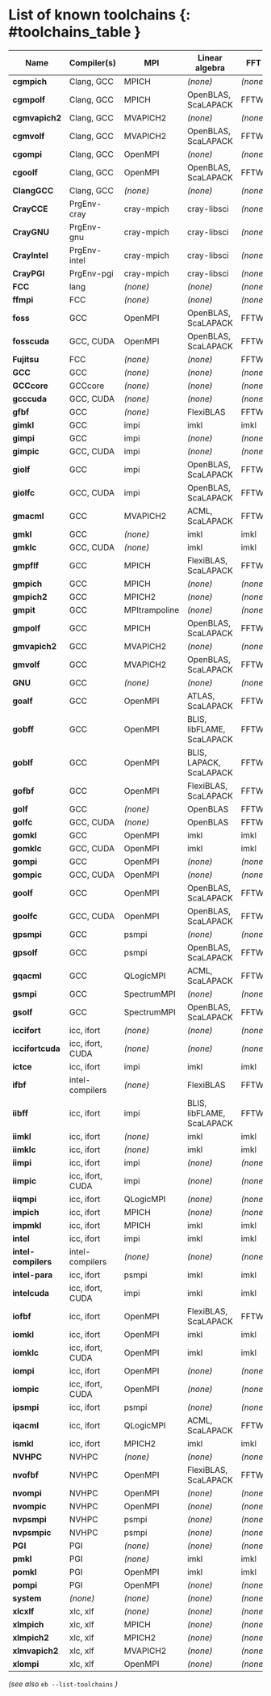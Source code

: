 # List of known toolchains {: #toolchains_table }

Name               |Compiler(s)     |MPI          |Linear algebra           |FFT
-------------------|----------------|-------------|-------------------------|--------
**cgmpich**        |Clang, GCC      |MPICH        |*(none)*                 |*(none)*
**cgmpolf**        |Clang, GCC      |MPICH        |OpenBLAS, ScaLAPACK      |FFTW
**cgmvapich2**     |Clang, GCC      |MVAPICH2     |*(none)*                 |*(none)*
**cgmvolf**        |Clang, GCC      |MVAPICH2     |OpenBLAS, ScaLAPACK      |FFTW
**cgompi**         |Clang, GCC      |OpenMPI      |*(none)*                 |*(none)*
**cgoolf**         |Clang, GCC      |OpenMPI      |OpenBLAS, ScaLAPACK      |FFTW
**ClangGCC**       |Clang, GCC      |*(none)*     |*(none)*                 |*(none)*
**CrayCCE**        |PrgEnv-cray     |cray-mpich   |cray-libsci              |*(none)*
**CrayGNU**        |PrgEnv-gnu      |cray-mpich   |cray-libsci              |*(none)*
**CrayIntel**      |PrgEnv-intel    |cray-mpich   |cray-libsci              |*(none)*
**CrayPGI**        |PrgEnv-pgi      |cray-mpich   |cray-libsci              |*(none)*
**FCC**            |lang            |*(none)*     |*(none)*                 |*(none)*
**ffmpi**          |FCC             |*(none)*     |*(none)*                 |*(none)*
**foss**           |GCC             |OpenMPI      |OpenBLAS, ScaLAPACK      |FFTW
**fosscuda**       |GCC, CUDA       |OpenMPI      |OpenBLAS, ScaLAPACK      |FFTW
**Fujitsu**        |FCC             |*(none)*     |*(none)*                 |FFTW
**GCC**            |GCC             |*(none)*     |*(none)*                 |*(none)*
**GCCcore**        |GCCcore         |*(none)*     |*(none)*                 |*(none)*
**gcccuda**        |GCC, CUDA       |*(none)*     |*(none)*                 |*(none)*
**gfbf**           |GCC             |*(none)*     |FlexiBLAS                |FFTW
**gimkl**          |GCC             |impi         |imkl                     |imkl
**gimpi**          |GCC             |impi         |*(none)*                 |*(none)*
**gimpic**         |GCC, CUDA       |impi         |*(none)*                 |*(none)*
**giolf**          |GCC             |impi         |OpenBLAS, ScaLAPACK      |FFTW
**giolfc**         |GCC, CUDA       |impi         |OpenBLAS, ScaLAPACK      |FFTW
**gmacml**         |GCC             |MVAPICH2     |ACML, ScaLAPACK          |FFTW
**gmkl**           |GCC             |*(none)*     |imkl                     |imkl
**gmklc**          |GCC, CUDA       |*(none)*     |imkl                     |imkl
**gmpflf**         |GCC             |MPICH        |FlexiBLAS, ScaLAPACK     |FFTW
**gmpich**         |GCC             |MPICH        |*(none)*                 |*(none)*
**gmpich2**        |GCC             |MPICH2       |*(none)*                 |*(none)*
**gmpit**          |GCC             |MPItrampoline|*(none)*                 |*(none)*
**gmpolf**         |GCC             |MPICH        |OpenBLAS, ScaLAPACK      |FFTW
**gmvapich2**      |GCC             |MVAPICH2     |*(none)*                 |*(none)*
**gmvolf**         |GCC             |MVAPICH2     |OpenBLAS, ScaLAPACK      |FFTW
**GNU**            |GCC             |*(none)*     |*(none)*                 |*(none)*
**goalf**          |GCC             |OpenMPI      |ATLAS, ScaLAPACK         |FFTW
**gobff**          |GCC             |OpenMPI      |BLIS, libFLAME, ScaLAPACK|FFTW
**goblf**          |GCC             |OpenMPI      |BLIS, LAPACK, ScaLAPACK  |FFTW
**gofbf**          |GCC             |OpenMPI      |FlexiBLAS, ScaLAPACK     |FFTW
**golf**           |GCC             |*(none)*     |OpenBLAS                 |FFTW
**golfc**          |GCC, CUDA       |*(none)*     |OpenBLAS                 |FFTW
**gomkl**          |GCC             |OpenMPI      |imkl                     |imkl
**gomklc**         |GCC, CUDA       |OpenMPI      |imkl                     |imkl
**gompi**          |GCC             |OpenMPI      |*(none)*                 |*(none)*
**gompic**         |GCC, CUDA       |OpenMPI      |*(none)*                 |*(none)*
**goolf**          |GCC             |OpenMPI      |OpenBLAS, ScaLAPACK      |FFTW
**goolfc**         |GCC, CUDA       |OpenMPI      |OpenBLAS, ScaLAPACK      |FFTW
**gpsmpi**         |GCC             |psmpi        |*(none)*                 |*(none)*
**gpsolf**         |GCC             |psmpi        |OpenBLAS, ScaLAPACK      |FFTW
**gqacml**         |GCC             |QLogicMPI    |ACML, ScaLAPACK          |FFTW
**gsmpi**          |GCC             |SpectrumMPI  |*(none)*                 |*(none)*
**gsolf**          |GCC             |SpectrumMPI  |OpenBLAS, ScaLAPACK      |FFTW
**iccifort**       |icc, ifort      |*(none)*     |*(none)*                 |*(none)*
**iccifortcuda**   |icc, ifort, CUDA|*(none)*     |*(none)*                 |*(none)*
**ictce**          |icc, ifort      |impi         |imkl                     |imkl
**ifbf**           |intel-compilers |*(none)*     |FlexiBLAS                |FFTW
**iibff**          |icc, ifort      |impi         |BLIS, libFLAME, ScaLAPACK|FFTW
**iimkl**          |icc, ifort      |*(none)*     |imkl                     |imkl
**iimklc**         |icc, ifort      |*(none)*     |imkl                     |imkl
**iimpi**          |icc, ifort      |impi         |*(none)*                 |*(none)*
**iimpic**         |icc, ifort, CUDA|impi         |*(none)*                 |*(none)*
**iiqmpi**         |icc, ifort      |QLogicMPI    |*(none)*                 |*(none)*
**impich**         |icc, ifort      |MPICH        |*(none)*                 |*(none)*
**impmkl**         |icc, ifort      |MPICH        |imkl                     |imkl
**intel**          |icc, ifort      |impi         |imkl                     |imkl
**intel-compilers**|intel-compilers |*(none)*     |*(none)*                 |*(none)*
**intel-para**     |icc, ifort      |psmpi        |imkl                     |imkl
**intelcuda**      |icc, ifort, CUDA|impi         |imkl                     |imkl
**iofbf**          |icc, ifort      |OpenMPI      |FlexiBLAS, ScaLAPACK     |FFTW
**iomkl**          |icc, ifort      |OpenMPI      |imkl                     |imkl
**iomklc**         |icc, ifort, CUDA|OpenMPI      |imkl                     |imkl
**iompi**          |icc, ifort      |OpenMPI      |*(none)*                 |*(none)*
**iompic**         |icc, ifort, CUDA|OpenMPI      |*(none)*                 |*(none)*
**ipsmpi**         |icc, ifort      |psmpi        |*(none)*                 |*(none)*
**iqacml**         |icc, ifort      |QLogicMPI    |ACML, ScaLAPACK          |FFTW
**ismkl**          |icc, ifort      |MPICH2       |imkl                     |imkl
**NVHPC**          |NVHPC           |*(none)*     |*(none)*                 |*(none)*
**nvofbf**         |NVHPC           |OpenMPI      |FlexiBLAS, ScaLAPACK     |FFTW
**nvompi**         |NVHPC           |OpenMPI      |*(none)*                 |*(none)*
**nvompic**        |NVHPC           |OpenMPI      |*(none)*                 |*(none)*
**nvpsmpi**        |NVHPC           |psmpi        |*(none)*                 |*(none)*
**nvpsmpic**       |NVHPC           |psmpi        |*(none)*                 |*(none)*
**PGI**            |PGI             |*(none)*     |*(none)*                 |*(none)*
**pmkl**           |PGI             |*(none)*     |imkl                     |imkl
**pomkl**          |PGI             |OpenMPI      |imkl                     |imkl
**pompi**          |PGI             |OpenMPI      |*(none)*                 |*(none)*
**system**         |*(none)*        |*(none)*     |*(none)*                 |*(none)*
**xlcxlf**         |xlc, xlf        |*(none)*     |*(none)*                 |*(none)*
**xlmpich**        |xlc, xlf        |MPICH        |*(none)*                 |*(none)*
**xlmpich2**       |xlc, xlf        |MPICH2       |*(none)*                 |*(none)*
**xlmvapich2**     |xlc, xlf        |MVAPICH2     |*(none)*                 |*(none)*
**xlompi**         |xlc, xlf        |OpenMPI      |*(none)*                 |*(none)*

*(see also* ``eb --list-toolchains`` *)*
